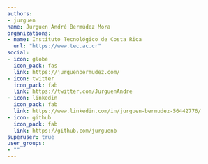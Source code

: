 ```yaml
---
authors:
- jurguen
name: Jurguen André Bermúdez Mora
organizations:
- name: Instituto Tecnológico de Costa Rica
  url: "https://www.tec.ac.cr"
social:
- icon: globe
  icon_pack: fas
  link: https://jurguenbermudez.com/
- icon: twitter
  icon_pack: fab
  link: https://twitter.com/JurguenAndre
- icon: linkedin
  icon_pack: fab
  link: https://www.linkedin.com/in/jurguen-bermudez-56442776/
- icon: github
  icon_pack: fab
  link: https://github.com/jurguenb
superuser: true
user_groups:
- ""
---
```



